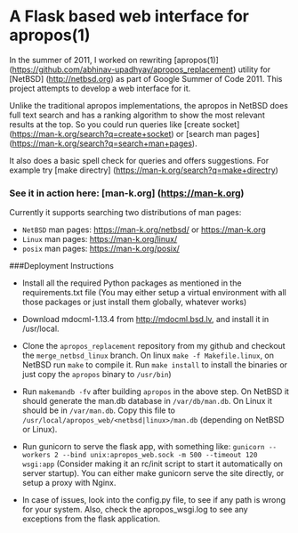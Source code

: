 # A Flask based web interface for apropos(1)

In the summer of 2011, I worked on rewriting [apropos(1)] (https://github.com/abhinav-upadhyay/apropos_replacement) utility for [NetBSD] (http://netbsd.org) as part of Google Summer of Code 2011. This project attempts to develop a web interface for it.

Unlike the traditional apropos implementations, the apropos in NetBSD does full text search and has a ranking algorithm to show the most relevant results at the top. So you could run queries like [create socket] (https://man-k.org/search?q=create+socket) or [search man pages] (https://man-k.org/search?q=search+man+pages).

It also does a basic spell check for queries and offers suggestions. For example try [make directry] (https://man-k.org/search?q=make+directry)

### See it in action here: [man-k.org] (https://man-k.org)
Currently it supports searching two distributions of man pages:
* ```NetBSD``` man pages: https://man-k.org/netbsd/ or https://man-k.org
* ```Linux``` man pages: https://man-k.org/linux/
* ```posix``` man pages: https://man-k.org/posix/


###Deployment Instructions

* Install all the required Python packages as mentioned in the requirements.txt file
(You may either setup a virtual environment with all those packages or just install them
 globally, whatever works)

* Download mdocml-1.13.4 from http://mdocml.bsd.lv, and install it in /usr/local.

* Clone the `apropos_replacement` repository from my github and checkout the
`merge_netbsd_linux` branch. On linux `make -f Makefile.linux`, on NetBSD run `make`
to compile it. Run `make install` to install the binaries or just copy the `apropos` binary to `/usr/bin`)

* Run `makemandb -fv` after building `apropos` in the above step. On NetBSD it should generate
the man.db database in `/var/db/man.db`. On Linux it should be in `/var/man.db`. Copy this file
to `/usr/local/apropos_web/<netbsd|linux>/man.db` (depending on NetBSD or Linux).

* Run gunicorn to serve the flask app, with something like:
`gunicorn --workers 2 --bind unix:apropos_web.sock -m 500 --timeout 120 wsgi:app`
(Consider making it an rc/init script to start it automatically on server startup).
You can either make gunicorn serve the site directly, or setup a proxy with Nginx.

* In case of issues, look into the config.py file, to see if any path is wrong for your
system. Also, check the apropos_wsgi.log to see any exceptions from the flask application.
